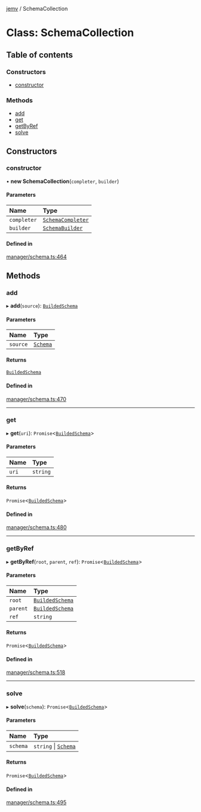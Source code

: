 [jemv](../README.md) / SchemaCollection

# Class: SchemaCollection

## Table of contents

### Constructors

- [constructor](SchemaCollection.md#constructor)

### Methods

- [add](SchemaCollection.md#add)
- [get](SchemaCollection.md#get)
- [getByRef](SchemaCollection.md#getbyref)
- [solve](SchemaCollection.md#solve)

## Constructors

### constructor

• **new SchemaCollection**(`completer`, `builder`)

#### Parameters

| Name | Type |
| :------ | :------ |
| `completer` | [`SchemaCompleter`](SchemaCompleter.md) |
| `builder` | [`SchemaBuilder`](SchemaBuilder.md) |

#### Defined in

[manager/schema.ts:464](https://github.com/FlavioLionelRita/jemv/blob/b3abfe7/src/lib/manager/schema.ts#L464)

## Methods

### add

▸ **add**(`source`): [`BuildedSchema`](../interfaces/BuildedSchema.md)

#### Parameters

| Name | Type |
| :------ | :------ |
| `source` | [`Schema`](../interfaces/Schema.md) |

#### Returns

[`BuildedSchema`](../interfaces/BuildedSchema.md)

#### Defined in

[manager/schema.ts:470](https://github.com/FlavioLionelRita/jemv/blob/b3abfe7/src/lib/manager/schema.ts#L470)

___

### get

▸ **get**(`uri`): `Promise`<[`BuildedSchema`](../interfaces/BuildedSchema.md)\>

#### Parameters

| Name | Type |
| :------ | :------ |
| `uri` | `string` |

#### Returns

`Promise`<[`BuildedSchema`](../interfaces/BuildedSchema.md)\>

#### Defined in

[manager/schema.ts:480](https://github.com/FlavioLionelRita/jemv/blob/b3abfe7/src/lib/manager/schema.ts#L480)

___

### getByRef

▸ **getByRef**(`root`, `parent`, `ref`): `Promise`<[`BuildedSchema`](../interfaces/BuildedSchema.md)\>

#### Parameters

| Name | Type |
| :------ | :------ |
| `root` | [`BuildedSchema`](../interfaces/BuildedSchema.md) |
| `parent` | [`BuildedSchema`](../interfaces/BuildedSchema.md) |
| `ref` | `string` |

#### Returns

`Promise`<[`BuildedSchema`](../interfaces/BuildedSchema.md)\>

#### Defined in

[manager/schema.ts:518](https://github.com/FlavioLionelRita/jemv/blob/b3abfe7/src/lib/manager/schema.ts#L518)

___

### solve

▸ **solve**(`schema`): `Promise`<[`BuildedSchema`](../interfaces/BuildedSchema.md)\>

#### Parameters

| Name | Type |
| :------ | :------ |
| `schema` | `string` \| [`Schema`](../interfaces/Schema.md) |

#### Returns

`Promise`<[`BuildedSchema`](../interfaces/BuildedSchema.md)\>

#### Defined in

[manager/schema.ts:495](https://github.com/FlavioLionelRita/jemv/blob/b3abfe7/src/lib/manager/schema.ts#L495)
